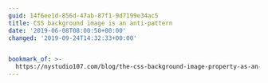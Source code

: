 ```yaml
---
guid: 14f6ee1d-856d-47ab-87f1-9d7199e34ac5
title: CSS background image is an anti-pattern
date: '2019-06-08T08:00:50+00:00'
changed: '2019-09-24T14:32:33+00:00'


bookmark_of: >-
  https://nystudio107.com/blog/the-css-background-image-property-as-an-anti-pattern/
---
```


